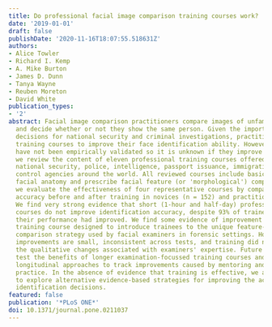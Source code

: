 ```yaml
---
title: Do professional facial image comparison training courses work?
date: '2019-01-01'
draft: false
publishDate: '2020-11-16T18:07:55.518631Z'
authors:
- Alice Towler
- Richard I. Kemp
- A. Mike Burton
- James D. Dunn
- Tanya Wayne
- Reuben Moreton
- David White
publication_types:
- '2'
abstract: Facial image comparison practitioners compare images of unfamiliar faces
  and decide whether or not they show the same person. Given the importance of these
  decisions for national security and criminal investigations, practitioners attend
  training courses to improve their face identification ability. However, these courses
  have not been empirically validated so it is unknown if they improve accuracy. Here,
  we review the content of eleven professional training courses offered to staff at
  national security, police, intelligence, passport issuance, immigration and border
  control agencies around the world. All reviewed courses include basic training in
  facial anatomy and prescribe facial feature (or 'morphological') comparison. Next,
  we evaluate the effectiveness of four representative courses by comparing face identification
  accuracy before and after training in novices (n = 152) and practitioners (n = 236).
  We find very strong evidence that short (1-hour and half-day) professional training
  courses do not improve identification accuracy, despite 93% of trainees believing
  their performance had improved. We find some evidence of improvement in a 3-day
  training course designed to introduce trainees to the unique feature-by-feature
  comparison strategy used by facial examiners in forensic settings. However, observed
  improvements are small, inconsistent across tests, and training did not produce
  the qualitative changes associated with examiners' expertise. Future research should
  test the benefits of longer examination-focussed training courses and incorporate
  longitudinal approaches to track improvements caused by mentoring and deliberate
  practice. In the absence of evidence that training is effective, we advise agencies
  to explore alternative evidence-based strategies for improving the accuracy of face
  identification decisions.
featured: false
publication: '*PLoS ONE*'
doi: 10.1371/journal.pone.0211037
---
```


